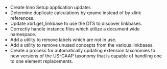 * Create Inno Setup application updater.
* Determine duplicate calculations by qname instead of by xlink references.
* Update xbrl.get_linkbase to use the DTS to discover linkbases.
* Correctly handle instance files which utilize a document wide namespace.
* Add a utility to remove labels which are not in use.
* Add a utility to remove unused concepts from the various linkbases.
* Create a process for automatically updating extension taxonomies to new versions of the US-GAAP taxonomy that is capable of handling one to one element replacements.
